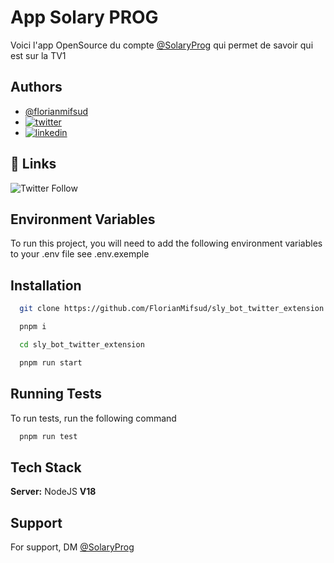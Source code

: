 # App Solary PROG

Voici l'app OpenSource du compte [@SolaryProg](https://twitter.com/SolaryProg) qui permet de savoir qui est sur la TV1

## Authors

-   [@florianmifsud](https://www.github.com/florianmifsud)
-   [![twitter](https://img.shields.io/badge/twitter-1DA1F2?style=for-the-badge&logo=twitter&logoColor=white)](https://twitter.com/florianmifsud)
-   [![linkedin](https://img.shields.io/badge/linkedin-0A66C2?style=for-the-badge&logo=linkedin&logoColor=white)](https://www.linkedin.com/in/florianmifsud/)

## 🔗 Links

![Twitter Follow](https://img.shields.io/twitter/follow/solaryprog?style=social)

## Environment Variables

To run this project, you will need to add the following environment variables to your .env file see .env.exemple

## Installation

```bash
  git clone https://github.com/FlorianMifsud/sly_bot_twitter_extension.git
```

```bash
  pnpm i
```

```bash
  cd sly_bot_twitter_extension
```

```bash
  pnpm run start
```

## Running Tests

To run tests, run the following command

```bash
  pnpm run test
```

## Tech Stack

**Server:** NodeJS **V18**

## Support

For support, DM [@SolaryProg](https://twitter.com/SolaryProg)
